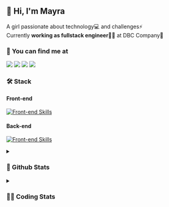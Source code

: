 ## 👋 Hi, I'm Mayra

A girl passionate about technology💻 and challenges⚡  
Currently **working as fullstack engineer**👩‍💻 at DBC Company🚀   

### 💬 You can find me at

<a href="https://mayra.dev" target="_blank" rel="noopener"><img src="https://img.shields.io/badge/-mayra.dev-005FED?style=flat&logo=Google-chrome&logoColor=white"/></a>
<a href="https://linkedin.com/in/mayraamaral" target="_blank" rel="noopener"><img src="https://img.shields.io/badge/-/mayraamaral-0077B5?style=flat&logo=Linkedin&logoColor=white"/></a>
<a href="mailto:mayra@mayra.dev" target="_blank" rel="noopener"><img src="https://img.shields.io/badge/-mayra@mayra.dev-D14836?style=flat&logo=Gmail&logoColor=white"/></a>
<a href="" target="_blank" rel="noopener"><img src="https://img.shields.io/badge/-mayraamaral-7289DA?style=flat&logo=Discord&logoColor=white"/></a>

### 🛠️ Stack
#### Front-end

[![Front-end Skills](https://skillicons.dev/icons?i=react,next,redux,styledcomponents,html,css,sass,js,ts,figma)](https://skillicons.dev)
#### Back-end

[![Front-end Skills](https://skillicons.dev/icons?i=java,spring,hibernate,aws,idea,postgres,mysql,git,linux,bash,nodejs,docker,kubernetes,jenkins)](https://skillicons.dev)


<details>
    <summary><h3>📌 Github Stats</h3></summary>
    <div align="center">
        <table>
      <td><img height="160em" src="https://github-readme-stats.vercel.app/api?username=mayraamaral&show_icons=true&theme=algolia&hide_border=true&hide=stars&count_private=true" alt="Readme stats"></td>
      <td><img height="160em" src="https://github-readme-stats.vercel.app/api/top-langs/?username=mayraamaral&&layout=compact&&theme=algolia&hide_border=true&langs_count=6" alt="Language stats"></td>
       </table>
  </div> 
    

  <p align="center">
    <img src="https://github-readme-streak-stats.herokuapp.com?user=mayraamaral&theme=dark&hide_border=true&date_format=j%20M%5B%20Y%5D&locale=pt-br&background=050F2C&ring=0195DD&fire=23AA7D&currStreakLabel=23AA7D" alt="Streak stats">
  </p> 
</details>

<details>
  <summary><h3>👩‍💻 Coding Stats</h3></summary>
  
  <!--START_SECTION:waka-->
![Code Time](http://img.shields.io/badge/Code%20Time-238%20hrs%2015%20mins-blue)

**🐱 My GitHub Data** 

> 📦 579.2 kB Used in GitHub's Storage 
 > 
> 🏆 59 Contributions in the Year 2024
 > 
> 🚫 Not Opted to Hire
 > 
> 📜 50 Public Repositories 
 > 
> 🔑 28 Private Repositories 
 > 
**I'm an Early 🐤** 

```text
🌞 Morning                325 commits         ███░░░░░░░░░░░░░░░░░░░░░░   11.36 % 
🌆 Daytime                1550 commits        ██████████████░░░░░░░░░░░   54.16 % 
🌃 Evening                850 commits         ███████░░░░░░░░░░░░░░░░░░   29.70 % 
🌙 Night                  137 commits         █░░░░░░░░░░░░░░░░░░░░░░░░   04.79 % 
```
📅 **I'm Most Productive on Tuesday** 

```text
Monday                   534 commits         █████░░░░░░░░░░░░░░░░░░░░   18.66 % 
Tuesday                  564 commits         █████░░░░░░░░░░░░░░░░░░░░   19.71 % 
Wednesday                381 commits         ███░░░░░░░░░░░░░░░░░░░░░░   13.31 % 
Thursday                 494 commits         ████░░░░░░░░░░░░░░░░░░░░░   17.26 % 
Friday                   468 commits         ████░░░░░░░░░░░░░░░░░░░░░   16.35 % 
Saturday                 137 commits         █░░░░░░░░░░░░░░░░░░░░░░░░   04.79 % 
Sunday                   284 commits         ██░░░░░░░░░░░░░░░░░░░░░░░   09.92 % 
```


📊 **This Week I Spent My Time On** 

```text
🕑︎ Time Zone: America/Sao_Paulo

💬 Programming Languages: 
Java                     14 hrs 30 mins      ██████████████████████░░░   86.62 % 
XML                      38 mins             █░░░░░░░░░░░░░░░░░░░░░░░░   03.86 % 
Java Properties          35 mins             █░░░░░░░░░░░░░░░░░░░░░░░░   03.56 % 
Python                   32 mins             █░░░░░░░░░░░░░░░░░░░░░░░░   03.23 % 
Properties               14 mins             ░░░░░░░░░░░░░░░░░░░░░░░░░   01.42 % 

🔥 Editors: 
Intellijidea             14 hrs 57 mins      ██████████████████████░░░   89.33 % 
VS Code                  1 hr 47 mins        ███░░░░░░░░░░░░░░░░░░░░░░   10.67 % 

💻 Operating System: 
Linux                    16 hrs 45 mins      █████████████████████████   100.00 % 
```

**I Mostly Code in HTML** 

```text
HTML                     120 repos           ███████░░░░░░░░░░░░░░░░░░   26.85 % 
Java                     107 repos           ██████░░░░░░░░░░░░░░░░░░░   23.94 % 
JavaScript               100 repos           ██████░░░░░░░░░░░░░░░░░░░   22.37 % 
FreeMarker               1 repo              ░░░░░░░░░░░░░░░░░░░░░░░░░   00.22 % 
PLSQL                    1 repo              ░░░░░░░░░░░░░░░░░░░░░░░░░   00.22 % 
```




 Last Updated on 04/02/2024 18:50:03 UTC
<!--END_SECTION:waka-->

</details>
